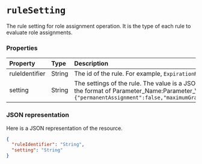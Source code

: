 # `ruleSetting`

The rule setting for role assignment operation. It is the type of each rule to evaluate role assignments.


### Properties
| Property	   | Type	|  Description|
|:---------------|:--------|:----------|
|ruleIdentifier|String| The id of the rule. For example, ``ExpirationRule`` and ``MfaRule``.|
|setting|String| The settings of the rule. The value is a JSON string with a list of pairs in the format of Parameter_Name:Parameter_Value. For example, `{"permanentAssignment":false,"maximumGrantPeriodInMinutes":129600}`|

### JSON representation

Here is a JSON representation of the resource.

<!-- {
  "blockType": "resource",
  "optionalProperties": [

  ],
  "@odata.type": "microsoft.graph.ruleSetting"
}-->

```json
{
  "ruleIdentifier": "String",
  "setting": "String"
}

```

<!-- uuid: 8fcb5dbc-d5aa-4681-8e31-b001d5168d79
2015-10-25 14:57:30 UTC -->
<!-- {
  "type": "#page.annotation",
  "description": "ruleSetting resource",
  "keywords": "",
  "section": "documentation",
  "tocPath": ""
}-->